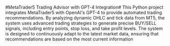 #MetaTrader5 Trading Advisor with GPT-4 Integration#
This Python project integrates MetaTrader5 with OpenAI's GPT-4 to provide automated trading recommendations. By analyzing dynamic OHLC and tick data from MT5, the system uses advanced trading strategies to generate precise BUY/SELL signals, including entry points, stop loss, and take profit levels. The system is designed to continuously adapt to the latest market data, ensuring that recommendations are based on the most current information
